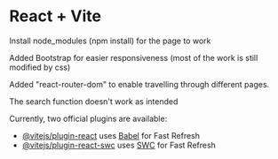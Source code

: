 # React + Vite

Install node_modules (npm install) for the page to work

Added Bootstrap for easier responsiveness (most of the work is still modified by css)

Added "react-router-dom" to enable travelling through different pages.

The search function doesn't work as intended


Currently, two official plugins are available:
- [@vitejs/plugin-react](https://github.com/vitejs/vite-plugin-react/blob/main/packages/plugin-react/README.md) uses [Babel](https://babeljs.io/) for Fast Refresh
- [@vitejs/plugin-react-swc](https://github.com/vitejs/vite-plugin-react-swc) uses [SWC](https://swc.rs/) for Fast Refresh
